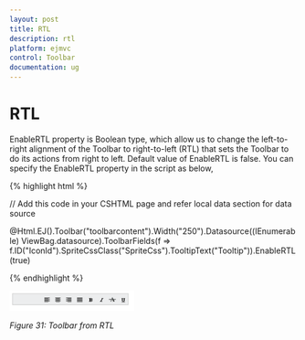 ```yaml
---
layout: post
title: RTL
description: rtl
platform: ejmvc
control: Toolbar
documentation: ug
---
```


# RTL

EnableRTL property is Boolean type, which allow us to change the left-to-right alignment of the Toolbar to right-to-left (RTL) that sets the Toolbar to do its actions from right to left. Default value of EnableRTL is false. You can specify the EnableRTL property in the script as below, 

{% highlight html %}

// Add this code in your CSHTML page and refer local data section for data source

<div class="cols-sample-area"> 
   @Html.EJ().Toolbar("toolbarcontent").Width("250").Datasource((IEnumerable<ToolbarLocalBinding>)
   ViewBag.datasource).ToolbarFields(f => f.ID("IconId").SpriteCssClass("SpriteCss").TooltipText("Tooltip")).EnableRTL(true)
   </div>



{% endhighlight %}



![](RTL_images/RTL_img1.png)


_Figure 31: Toolbar from RTL_

